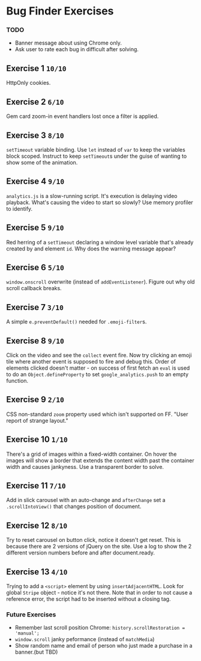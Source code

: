 # Bug Finder Exercises

### TODO
  - Banner message about using Chrome only.
  - Ask user to rate each bug in difficult after solving.

## Exercise 1 `10/10`
HttpOnly cookies.

## Exercise 2 `6/10`
Gem card zoom-in event handlers lost once a filter is applied.

## Exercise 3 `8/10`
`setTimeout` variable binding.
Use `let` instead of `var` to keep the variables block scoped.
Instruct to keep `setTimeout`s under the guise of wanting to show some of the animation.

## Exercise 4 `9/10`
`analytics.js` is a slow-running script. It's execution is delaying video playback.
What's causing the video to start so slowly? Use memory profiler to identify.

## Exercise 5 `9/10`
Red herring of a `setTimeout` declaring a window level variable that's already created by and element `id`.
Why does the warning message appear?

## Exercise 6 `5/10`
`window.onscroll` overwrite (instead of `addEventListener`). Figure out why old scroll callback breaks.

## Exercise 7 `3/10`
A simple `e.preventDefault()` needed for `.emoji-filter`s.

## Exercise 8 `9/10`
Click on the video and see the `collect` event fire. Now try clicking an emoji tile where another event is supposed to fire and debug this.
Order of elements clicked doesn't matter - on success of first fetch an `eval` is used to do an `Object.defineProperty` to set `google_analytics.push` to an empty function.

## Exercise 9 `2/10`
CSS non-standard `zoom` property used which isn't supported on FF. "User report of strange layout."

## Exercise 10 `1/10`
There's a grid of images within a fixed-width container. On hover the images will show a border that extends the content width past the container width and causes jankyness. Use a transparent border to solve.

## Exercise 11 `7/10`
Add in slick carousel with an auto-change and `afterChange` set a `.scrollIntoView()` that changes position of document.

## Exercise 12 `8/10`
Try to reset carousel on button click, notice it doesn't get reset. This is because there are 2 versions of jQuery on the site. Use a log to show the 2 different version numbers before and after document.ready.

## Exercise 13 `4/10`
Trying to add a `<script>` element by using `insertAdjacentHTML`. Look for global `Stripe` object - notice it's not there. Note that in order to not cause a reference error, the script had to be inserted without a closing tag.


### Future Exercises
  - Remember last scroll position Chrome: `history.scrollRestoration = 'manual';`
  - `window.scroll` janky peformance (instead of `matchMedia`)
  - Show random name and email of person who just made a purchase in a banner.(but TBD)

